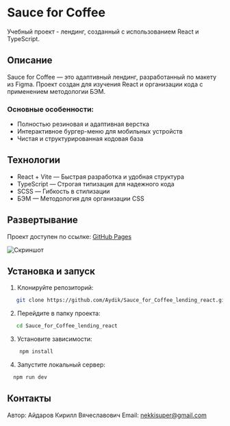 # Sauce for Coffee

Учебный проект - лендинг, созданный с использованием React и TypeScript.

## Описание

Sauce for Coffee — это адаптивный лендинг, разработанный по макету из Figma. Проект создан для изучения React и
организации кода с применением методологии БЭМ.

### Основные особенности:

- Полностью резиновая и адаптивная верстка
- Интерактивное бургер-меню для мобильных устройств
- Чистая и структурированная кодовая база

## Технологии

- React + Vite — Быстрая разработка и удобная структура
- TypeScript — Строгая типизация для надежного кода
- SCSS — Гибкость в стилизации
- БЭМ — Методология для организации CSS

## Развертывание

Проект доступен по ссылке: [GitHub Pages](https://Aydik.github.io/Sauce_for_Coffee_lending_react/)

![Скриншот](/assets/screenshot.png)

## Установка и запуск

1. Клонируйте репозиторий:

```sh
   git clone https://github.com/Aydik/Sauce_for_Coffee_lending_react.git
```

2. Перейдите в папку проекта:

```sh
   cd Sauce_for_Coffee_lending_react
```

3. Установите зависимости:

```sh
    npm install
```

4. Запустите локальный сервер:

```sh
  npm run dev
```

## Контакты

Автор: Айдаров Кирилл Вячеславович
Email: nekkisuper@gmail.com